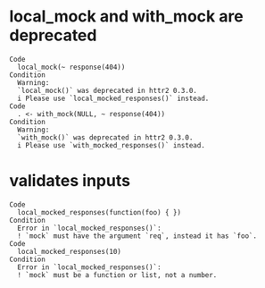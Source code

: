 # local_mock and with_mock are deprecated

    Code
      local_mock(~ response(404))
    Condition
      Warning:
      `local_mock()` was deprecated in httr2 0.3.0.
      i Please use `local_mocked_responses()` instead.
    Code
      . <- with_mock(NULL, ~ response(404))
    Condition
      Warning:
      `with_mock()` was deprecated in httr2 0.3.0.
      i Please use `with_mocked_responses()` instead.

# validates inputs

    Code
      local_mocked_responses(function(foo) { })
    Condition
      Error in `local_mocked_responses()`:
      ! `mock` must have the argument `req`, instead it has `foo`.
    Code
      local_mocked_responses(10)
    Condition
      Error in `local_mocked_responses()`:
      ! `mock` must be a function or list, not a number.

